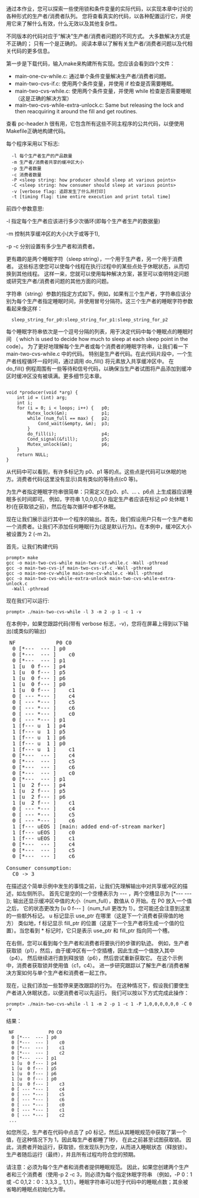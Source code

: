通过本作业，您可以探索一些使用锁和条件变量的实际代码，以实现本章中讨论的各种形式的生产者/消费者队列。 
您将查看真实的代码，以各种配置运行它，并使用它来了解什么有效，什么无效以及其他复杂性。

不同版本的代码对应于“解决”生产者/消费者问题的不同方式。 大多数解决方式是不正确的； 只有一个是正确的。 
阅读本章以了解有关生产者/消费者问题以及代相关代码的更多信息。

第一步是下载代码，输入make来构建所有实现。您应该会看到四个文件：

- main-one-cv-while.c:  通过单个条件变量解决生产者/消费者问题。
- main-two-cvs-if.c:    使用两个条件变量，并使用 if 检查是否需要睡眠。
- main-two-cvs-while.c: 使用两个条件变量，并使用 while 检查是否需要睡眠（这是正确的解决方案）
- main-two-cvs-while-extra-unlock.c: Same but releasing the lock and
then reacquiring it around the fill and get routines.

查看 pc-header.h 很有用，它包含所有这些不同主程序的公共代码，以便使用Makefile正确地构建代码。

每个程序采用以下标志:
```
  -l 每个生产者生产的产品数量
  -m 生产者/消费者共享的缓冲区大小
  -p 生产者数量
  -c 消费者数量
  -P <sleep string: how producer should sleep at various points>
  -C <sleep string: how consumer should sleep at various points>
  -v [verbose flag: 追踪发生了什么并打印]
  -t [timing flag: time entire execution and print total time]
```

前四个参数意思:

-l 指定每个生产者应该进行多少次循环(即每个生产者生产的数据量)

-m 控制共享缓冲区的大小(大于或等于1),

-p -c 分别设置有多少生产者和消费者。

更有趣的是两个睡眠字符（sleep string），一个用于生产者，另一个用于消费者。 
这些标志使您可以使每个线程在执行过程中的某些点处于休眠状态，从而切换到其他线程。
这样一来，您就可以使用每种解决方案，甚至可以查明特定问题或研究生产者/消费者问题的其他方面的问题。

字符串（string）参数的指定方式如下。例如，如果有三个生产者，字符串应该分别为每个生产者指定睡眠时间，并使用冒号分隔符。这三个生产者的睡眠字符参数看起来像这样：

```
  sleep_string_for_p0:sleep_string_for_p1:sleep_string_for_p2 
```

每个睡眠字符串依次是一个逗号分隔的列表，用于决定代码中每个睡眠点的睡眠时间
（ which is used to decide how much to sleep at each sleep point in the code）。
为了更好地理解每个生产者或每个消费者的睡眠字符串，让我们看一下 main-two-cvs-while.c 中的代码。
特别是生产者代码。在此代码片段中，一个生产者线程循环一段时间，通过调用 do_fill() 将元素放入共享缓冲区中。
在 do_fill() 例程周围有一些等待和信号代码，以确保当生产者试图将产品添加到缓冲区时缓冲区没有被填满。更多细节见本章。

```

void *producer(void *arg) {
    int id = (int) arg;
    int i;
    for (i = 0; i < loops; i++) {   p0;
        Mutex_lock(&m);             p1;
        while (num_full == max) {   p2;
            Cond_wait(&empty, &m);  p3;
        }
        do_fill(i);                 p4;
        Cond_signal(&fill);         p5;
        Mutex_unlock(&m);           p6;
    }
    return NULL;
}
```

从代码中可以看到，有许多标记为 p0、p1 等的点。这些点是代码可以休眠的地方。消费者代码(这里没有显示)具有类似的等待点(c0 等)。

为生产者指定睡眠字符串很简单：只需定义在p0、p1、… 、p6点 上生成器应该睡眠多长时间即可。
例如，字符串 1,0,0,0,0,0 指定生产者应该在标记 p0 处休眠 1 秒(在获取锁之前)，然后在每次循环中都不休眠。

现在让我们展示运行其中一个程序的输出。首先，我们假设用户只有一个生产者和一个消费者。让我们不添加任何睡眠行为(这是默认行为)。在本例中，缓冲区大小被设置为 2 (-m 2)。

首先，让我们构建代码

```
prompt> make
gcc -o main-two-cvs-while main-two-cvs-while.c -Wall -pthread
gcc -o main-two-cvs-if main-two-cvs-if.c -Wall -pthread
gcc -o main-one-cv-while main-one-cv-while.c -Wall -pthread
gcc -o main-two-cvs-while-extra-unlock main-two-cvs-while-extra-unlock.c 
  -Wall -pthread
```

现在我们可以运行:

```
prompt> ./main-two-cvs-while -l 3 -m 2 -p 1 -c 1 -v
```

在本例中，如果您跟踪代码(带有 verbose 标志，-v)，您将在屏幕上得到以下输出(或类似的输出)

<pre>
 NF             P0 C0
  0 [*---  --- ] p0
  0 [*---  --- ]    c0
  0 [*---  --- ] p1
  1 [u  0 f--- ] p4
  1 [u  0 f--- ] p5
  1 [u  0 f--- ] p6
  1 [u  0 f--- ] p0
  1 [u  0 f--- ]    c1
  0 [ --- *--- ]    c4
  0 [ --- *--- ]    c5
  0 [ --- *--- ]    c6
  0 [ --- *--- ]    c0
  0 [ --- *--- ] p1
  1 [f--- u  1 ] p4
  1 [f--- u  1 ] p5
  1 [f--- u  1 ] p6
  1 [f--- u  1 ] p0
  1 [f--- u  1 ]    c1
  0 [*---  --- ]    c4
  0 [*---  --- ]    c5
  0 [*---  --- ]    c6
  0 [*---  --- ]    c0
  0 [*---  --- ] p1
  1 [u  2 f--- ] p4
  1 [u  2 f--- ] p5
  1 [u  2 f--- ] p6
  1 [u  2 f--- ]    c1
  0 [ --- *--- ]    c4
  0 [ --- *--- ]    c5
  0 [ --- *--- ]    c6
  1 [f--- uEOS ] [main: added end-of-stream marker]
  1 [f--- uEOS ]    c0
  1 [f--- uEOS ]    c1
  0 [*---  --- ]    c4
  0 [*---  --- ]    c5
  0 [*---  --- ]    c6

Consumer consumption:
  C0 -> 3
</pre>

在描述这个简单示例中发生的事情之前，让我们先理解输出中对共享缓冲区的描述，如左侧所示。
首先它是空的(一个空槽表示为 --- ，两个空槽显示为 [*--- --- ]);
输出还显示缓冲区中值的大小（num_full），数值从 0 开始。在 P0 放入一个值之后，
它的状态更改为 [u 0 f--- ]（num_full 更改为 1）。您可能还会注意到这里的一些额外标记。
u 标记显示 use_ptr 在哪里（这是下一个消费者获得值的地方）
类似地，f 标记显示 fill_ptr 的位置（这是下一个生产者将生成一个值的位置）。当您看到 * 标记时，它只是表示 use_ptr 和 fill_ptr 指向同一个槽。

在右侧，您可以看到每个生产者和消费者将要执行的步骤的轨迹。 
例如，生产者获取锁（p1），然后，由于缓冲区有一个空插槽，因此生成一个值放入其中（p4）。 然后继续进行直到释放锁（p6），然后尝试重新获取它。 
在这个示例中，消费者获取锁并使用值（c1，c4）。 进一步研究跟踪以了解生产者/消费者解决方案如何与单个生产者和消费者一起工作。

现在，让我们添加一些暂停来更改跟踪的行为。 在这种情况下，假设我们要使生产者进入休眠状态，以便消费者可以先运行。 我们可以按以下方式完成此操作：

```
prompt> ./main-two-cvs-while -l 1 -m 2 -p 1 -c 1 -P 1,0,0,0,0,0,0 -C 0 -v
```

结果：
```
 NF             P0 C0
  0 [*---  --- ] p0
  0 [*---  --- ]    c0
  0 [*---  --- ]    c1
  0 [*---  --- ]    c2
  0 [*---  --- ] p1
  1 [u  0 f--- ] p4
  1 [u  0 f--- ] p5
  1 [u  0 f--- ] p6
  1 [u  0 f--- ] p0
  1 [u  0 f--- ]    c3
  0 [ --- *--- ]    c4
  0 [ --- *--- ]    c5
  0 [ --- *--- ]    c6
  0 [ --- *--- ]    c0
  0 [ --- *--- ]    c1
  0 [ --- *--- ]    c2
 ...
```

如您所见，生产者在代码中点击了 p0 标记，然后从其睡眠规范中获取了第一个值，在这种情况下为 1，因此每生产者都睡了1秒，
在此之前甚至试图获取锁。 因此，消费者开始运行，获取锁，但发现队列为空，从而进入睡眠状态（释放锁）。 生产者随后运行（最终），并且所有过程均符合您的预期。

请注意：必须为每个生产者和消费者提供睡眠规范。 因此，如果您创建两个生产者和三个消费者（使用-p 2 -c 3，则必须为每个指定休眠字符串
（例如，-P 0：1 或 -C 0,1,2：0：3,3,3 ,, 1,1,1）。睡眠字符串可以短于代码中的睡眠点数；其余被省略的睡眠点初始化为零。

